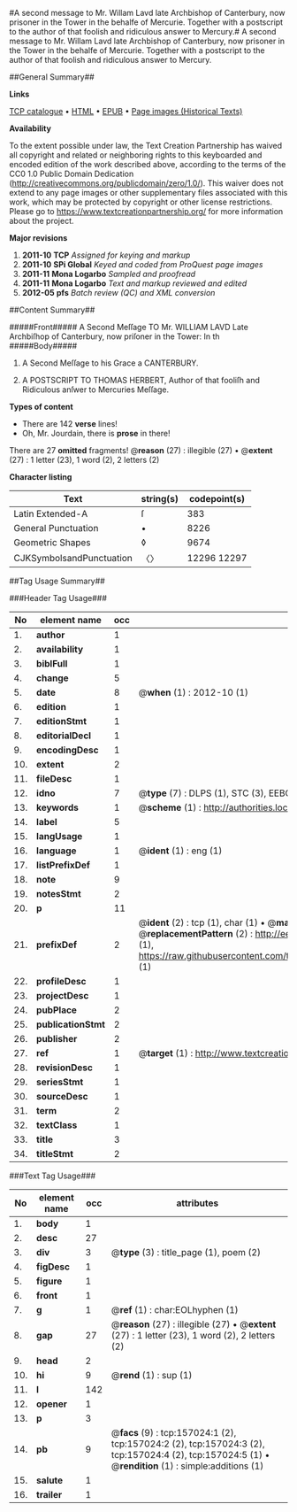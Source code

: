 #A second message to Mr. Willam Lavd late Archbishop of Canterbury, now prisoner in the Tower in the behalfe of Mercurie. Together with a postscript to the author of that foolish and ridiculous answer to Mercury.#
A second message to Mr. Willam Lavd late Archbishop of Canterbury, now prisoner in the Tower in the behalfe of Mercurie. Together with a postscript to the author of that foolish and ridiculous answer to Mercury.

##General Summary##

**Links**

[TCP catalogue](http://www.ota.ox.ac.uk/tcp/)  • 
[HTML](http://tei.it.ox.ac.uk/tcp/Texts-HTML/free/A92/A92816.html)  • 
[EPUB](http://tei.it.ox.ac.uk/tcp/Texts-EPUB/free/A92/A92816.epub) • 
[Page images (Historical Texts)](https://historicaltexts.jisc.ac.uk/eebo-99858814e)

**Availability**

To the extent possible under law, the Text Creation Partnership has waived all copyright and related or neighboring rights to this keyboarded and encoded edition of the work described above, according to the terms of the CC0 1.0 Public Domain Dedication (http://creativecommons.org/publicdomain/zero/1.0/). This waiver does not extend to any page images or other supplementary files associated with this work, which may be protected by copyright or other license restrictions. Please go to https://www.textcreationpartnership.org/ for more information about the project.

**Major revisions**

1. __2011-10__ __TCP__ *Assigned for keying and markup*
1. __2011-10__ __SPi Global__ *Keyed and coded from ProQuest page images*
1. __2011-11__ __Mona Logarbo__ *Sampled and proofread*
1. __2011-11__ __Mona Logarbo__ *Text and markup reviewed and edited*
1. __2012-05__ __pfs__ *Batch review (QC) and XML conversion*

##Content Summary##

#####Front#####
A Second Meſſage TO Mr. WILLIAM LAVD Late Archbiſhop of Canterbury, now priſoner in the Tower: In th
#####Body#####

1. A Second Meſſage to his Grace a CANTERBURY.

1. A POSTSCRIPT TO THOMAS HERBERT, Author of that fooliſh and Ridiculous anſwer to Mercuries Meſſage.

**Types of content**

  * There are 142 **verse** lines!
  * Oh, Mr. Jourdain, there is **prose** in there!

There are 27 **omitted** fragments! 
 @__reason__ (27) : illegible (27)  •  @__extent__ (27) : 1 letter (23), 1 word (2), 2 letters (2)

**Character listing**


|Text|string(s)|codepoint(s)|
|---|---|---|
|Latin Extended-A|ſ|383|
|General Punctuation|•|8226|
|Geometric Shapes|◊|9674|
|CJKSymbolsandPunctuation|〈〉|12296 12297|

##Tag Usage Summary##

###Header Tag Usage###

|No|element name|occ|attributes|
|---|---|---|---|
|1.|__author__|1||
|2.|__availability__|1||
|3.|__biblFull__|1||
|4.|__change__|5||
|5.|__date__|8| @__when__ (1) : 2012-10 (1)|
|6.|__edition__|1||
|7.|__editionStmt__|1||
|8.|__editorialDecl__|1||
|9.|__encodingDesc__|1||
|10.|__extent__|2||
|11.|__fileDesc__|1||
|12.|__idno__|7| @__type__ (7) : DLPS (1), STC (3), EEBO-CITATION (1), PROQUEST (1), VID (1)|
|13.|__keywords__|1| @__scheme__ (1) : http://authorities.loc.gov/ (1)|
|14.|__label__|5||
|15.|__langUsage__|1||
|16.|__language__|1| @__ident__ (1) : eng (1)|
|17.|__listPrefixDef__|1||
|18.|__note__|9||
|19.|__notesStmt__|2||
|20.|__p__|11||
|21.|__prefixDef__|2| @__ident__ (2) : tcp (1), char (1)  •  @__matchPattern__ (2) : ([0-9\-]+):([0-9IVX]+) (1), (.+) (1)  •  @__replacementPattern__ (2) : http://eebo.chadwyck.com/downloadtiff?vid=$1&page=$2 (1), https://raw.githubusercontent.com/textcreationpartnership/Texts/master/tcpchars.xml#$1 (1)|
|22.|__profileDesc__|1||
|23.|__projectDesc__|1||
|24.|__pubPlace__|2||
|25.|__publicationStmt__|2||
|26.|__publisher__|2||
|27.|__ref__|1| @__target__ (1) : http://www.textcreationpartnership.org/docs/. (1)|
|28.|__revisionDesc__|1||
|29.|__seriesStmt__|1||
|30.|__sourceDesc__|1||
|31.|__term__|2||
|32.|__textClass__|1||
|33.|__title__|3||
|34.|__titleStmt__|2||


###Text Tag Usage###

|No|element name|occ|attributes|
|---|---|---|---|
|1.|__body__|1||
|2.|__desc__|27||
|3.|__div__|3| @__type__ (3) : title_page (1), poem (2)|
|4.|__figDesc__|1||
|5.|__figure__|1||
|6.|__front__|1||
|7.|__g__|1| @__ref__ (1) : char:EOLhyphen (1)|
|8.|__gap__|27| @__reason__ (27) : illegible (27)  •  @__extent__ (27) : 1 letter (23), 1 word (2), 2 letters (2)|
|9.|__head__|2||
|10.|__hi__|9| @__rend__ (1) : sup (1)|
|11.|__l__|142||
|12.|__opener__|1||
|13.|__p__|3||
|14.|__pb__|9| @__facs__ (9) : tcp:157024:1 (2), tcp:157024:2 (2), tcp:157024:3 (2), tcp:157024:4 (2), tcp:157024:5 (1)  •  @__rendition__ (1) : simple:additions (1)|
|15.|__salute__|1||
|16.|__trailer__|1||
